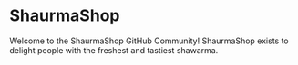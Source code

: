 # ShaurmaShop
Welcome to the ShaurmaShop GitHub Community! ShaurmaShop exists to delight people with the freshest and tastiest shawarma.
